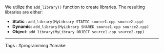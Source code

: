We utilize the `add_library()` function to create libraries. The resulting libraries are either: 
- **Static** : `add_library(MyLibrary STATIC source1.cpp source2.cpp)`
- **Dynamic**: `add_library(MyLibrary SHARED source1.cpp source2.cpp)`
- **Object**: `add_library(MyLibrary OBJECT source1.cpp source2.cpp)`
___
Tags : #programming #cmake